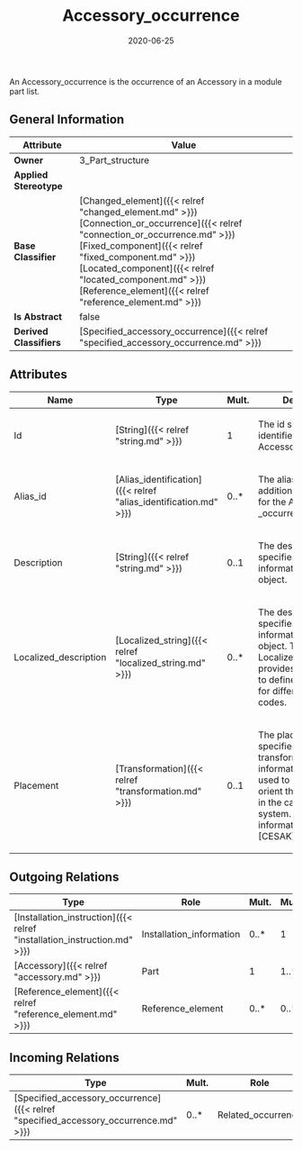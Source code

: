 ﻿---
title: Accessory_occurrence
toc: false
type: specs
date: "2020-06-25"
draft: false
specification: KBL
version: 2.5.sr1
documentType: "Recommendation"
elementType: Class
classes:
  - Accessory_occurrence
menu_name: kbl-2.5.sr1
---
<p>An Accessory_occurrence is the occurrence of an Accessory in a module part list.</p>

## General Information

| Attribute               | Value |
|-------------------------|-------|
| **Owner**               | 3_Part_structure |
| **Applied Stereotype**  |   |
| **Base Classifier**     | [Changed_element]({{< relref "changed_element.md" >}})<br/> [Connection_or_occurrence]({{< relref "connection_or_occurrence.md" >}})<br/> [Fixed_component]({{< relref "fixed_component.md" >}})<br/> [Located_component]({{< relref "located_component.md" >}})<br/> [Reference_element]({{< relref "reference_element.md" >}})<br/>  |
| **Is Abstract**         | false |
| **Derived Classifiers** | [Specified_accessory_occurrence]({{< relref "specified_accessory_occurrence.md" >}}) |

## Attributes
|  Name  |  Type  |  Mult.  |  Description  |  Owning Classifier  |
|--------|--------|---------|---------------|--------------|
|Id | [String]({{< relref "string.md" >}}) | 1 | <p>The id specifies the identifier of the Accessory_occurrence.</p> | [Accessory_occurrence]({{< relref "accessory_occurrence.md" >}}) |
|Alias_id | [Alias_identification]({{< relref "alias_identification.md" >}}) | 0..* | <p>The alias_id specifies additional identifiers for the Accessory _occurrence.</p> | [Accessory_occurrence]({{< relref "accessory_occurrence.md" >}}) |
|Description | [String]({{< relref "string.md" >}}) | 0..1 | <p>The description specifies additional information about the object.</p> | [Accessory_occurrence]({{< relref "accessory_occurrence.md" >}}) |
|Localized_description | [Localized_string]({{< relref "localized_string.md" >}}) | 0..* | <p> The description specifies additional information about the object. The Localized_description provides the possibility to define descriptions for different language codes.       </p> | [Accessory_occurrence]({{< relref "accessory_occurrence.md" >}}) |
|Placement | [Transformation]({{< relref "transformation.md" >}}) | 0..1 | <p>The placement specifies the transformation information, which is used to locate and orient the occurrence in the car coordinate system. For further information see [CESAK].</p> | [Accessory_occurrence]({{< relref "accessory_occurrence.md" >}}) |

## Outgoing Relations
|    Type  |   Role   |   Mult.   |   Mult.   |   Description   |
|----------|----------|-----------|-----------|-----------------|
| [Installation_instruction]({{< relref "installation_instruction.md" >}}) | Installation_information | 0..* | 1 |  |
| [Accessory]({{< relref "accessory.md" >}}) | Part | 1 | 1..* |  |
| [Reference_element]({{< relref "reference_element.md" >}}) | Reference_element | 0..* | 0..* |  |
##  Incoming Relations
|    Type  |   Mult.  |   Role    |   Mult.   |   Description  |
|----------|----------|-----------|-----------|----------------|
| [Specified_accessory_occurrence]({{< relref "specified_accessory_occurrence.md" >}}) | 0..* | Related_occurrence | 1..* |  |
